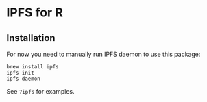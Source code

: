 # IPFS for R

## Installation

For now you need to manually run IPFS daemon to use this package:

```
brew install ipfs
ipfs init
ipfs daemon
```

See `?ipfs` for examples.
